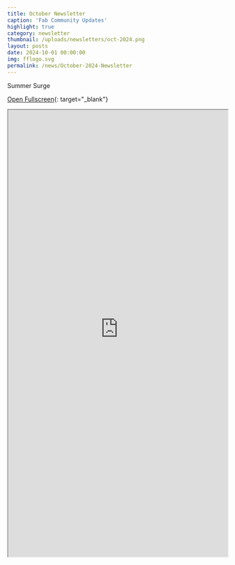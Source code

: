 ```yaml
---
title: October Newsletter
caption: 'Fab Community Updates'
highlight: true
category: newsletter
thumbnail: /uploads/newsletters/oct-2024.png
layout: posts
date: 2024-10-01 00:00:00
img: fflogo.svg
permalink: /news/October-2024-Newsletter
---
```


Summer Surge

[Open Fullscreen](https://us19.campaign-archive.com/?u=703cd11616d78536ae5d303eb&id=93ad6afa41){: target="_blank"}

<iframe src="https://us19.campaign-archive.com/?u=703cd11616d78536ae5d303eb&id=93ad6afa41" style="max-width: 1024px; width: 100%; margin: 0 auto; height: 1024px"></iframe>
